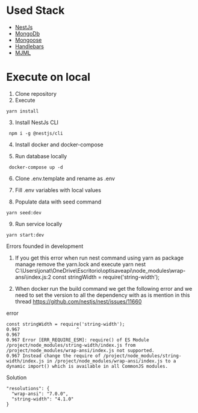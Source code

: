 # Used Stack
* [NestJs](https://docs.nestjs.com/)
* [MongoDb](https://www.mongodb.com/docs/)
* [Mongoose](https://docs.nestjs.com/techniques/mongodb)
* [Handlebars](https://handlebarsjs.com/)
* [MJML](https://mjml.io/)
# Execute on local

 1. Clone repository
 2. Execute
 ```
 yarn install
 ```
 3. Install NestJs CLI 
```
 npm i -g @nestjs/cli
```
4. Install docker and docker-compose

5. Run database locally
```
 docker-compose up -d
```

6. Clone .env.template and rename as .env

7. Fill .env variables with local values

8. Populate data with seed command 
```
yarn seed:dev
```

9. Run service locally
```
yarn start:dev
```

Errors founded in development
1. If you get this error when run nest command using yarn as package manage remove the yarn.lock and execute yarn 
nest C:\Users\jonat\OneDrive\Escritorio\optisaveapi\node_modules\wrap-ansi\index.js:2 const stringWidth = require('string-width');

2. When docker run the build command we get the following error and we need to set the version to all the dependency with as is mention in this thread https://github.com/nestjs/nest/issues/11660

error
```
const stringWidth = require('string-width');
0.967                     ^
0.967
0.967 Error [ERR_REQUIRE_ESM]: require() of ES Module /project/node_modules/string-width/index.js from /project/node_modules/wrap-ansi/index.js not supported.
0.967 Instead change the require of /project/node_modules/string-width/index.js in /project/node_modules/wrap-ansi/index.js to a dynamic import() which is available in all CommonJS modules.
```

Solution
```
"resolutions": {
  "wrap-ansi": "7.0.0",
  "string-width": "4.1.0"
}
```